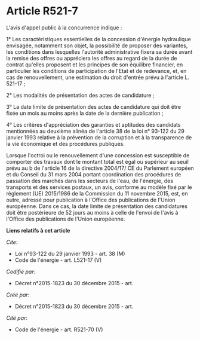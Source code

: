 # Article R521-7

L'avis d'appel public à la concurrence indique : 

1° Les caractéristiques essentielles de la concession d'énergie hydraulique envisagée, notamment son objet, la possibilité de
proposer des variantes, les conditions dans lesquelles l'autorité administrative fixera sa durée avant la remise des offres
ou appréciera les offres au regard de la durée de contrat qu'elles proposent et les principes de son équilibre financier, en
particulier les conditions de participation de l'Etat et de redevance, et, en cas de renouvellement, une estimation du droit
d'entrée prévu à l'article L. 521-17 ; 

2° Les modalités de présentation des actes de candidature ; 

3° La date limite de présentation des actes de candidature qui doit être fixée un mois au moins après la date de la dernière
publication ; 

4° Les critères d'appréciation des garanties et aptitudes des candidats mentionnées au deuxième alinéa de l'article 38 de la
loi n° 93-122 du 29 janvier 1993 relative à la prévention de la corruption et à la transparence de la vie économique et des
procédures publiques. 

Lorsque l'octroi ou le renouvellement d'une concession est susceptible de comporter des travaux dont le montant total est
égal ou supérieur au seuil prévu au b de l'article 16 de la directive 2004/17/ CE du Parlement européen et du Conseil du 31
mars 2004 portant coordination des procédures de passation des marchés dans les secteurs de l'eau, de l'énergie, des
transports et des services postaux, un avis, conforme au modèle fixé par le règlement (UE) 2015/1986 de la Commission du 11
novembre 2015, est, en outre, adressé pour publication à l'Office des publications de l'Union européenne. Dans ce cas, la
date limite de présentation des candidatures doit être postérieure de 52 jours au moins à celle de l'envoi de l'avis à
l'Office des publications de l'Union européenne.

**Liens relatifs à cet article**

_Cite_:

  - Loi n°93-122 du 29 janvier 1993 - art. 38 (M)
  - Code de l'énergie - art. L521-17 (V)

_Codifié par_:

  - Décret n°2015-1823 du 30 décembre 2015 - art.

_Créé par_:

  - Décret n°2015-1823 du 30 décembre 2015 - art.

_Cité par_:

  - Code de l'énergie - art. R521-70 (V)
